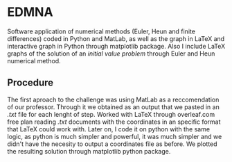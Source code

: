 # EDMNA
Software application of numerical methods (Euler, Heun and finite differences) coded in Python and MatLab, as well as the graph in LaTeX and interactive graph in Python through matplotlib package.
Also I include LaTeX graphs of the solution of an _initial value problem_ through Euler and Heun numerical method.

## Procedure
The first aproach to the challenge was using MatLab as a reccomendation of our professor. Through it we obtained as an output that we pasted in an _.txt_ file for each lenght of step.
Worked with LaTeX through overleaf.com free plan reading _.txt_ documents with the coordinates in an specific format that LaTeX could work with.
Later on, I code it on python with the same logic, as python is much simpler and powerful, it was much simpler and we didn't have the necesity to output a coordinates file as before. We plotted the resulting solution through matplotlib python package.
